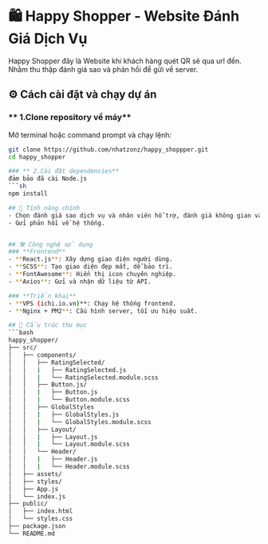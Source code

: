 # 🛍️ Happy Shopper - Website Đánh Giá Dịch Vụ

Happy Shopper đây là Website khi khách hàng quét QR sẽ qua url đến. Nhằm thu thập đánh giá sao và phản hồi để gửi về server.

## ⚙️ Cách cài đặt và chạy dự án

### ** 1.Clone repository về máy**
Mở terminal hoặc command prompt và chạy lệnh:  
```sh
git clone https://github.com/nhatzonz/happy_shoppper.git
cd happy_shopper

### ** 2.Cài đặt dependencies**
đảm bảo đã cài Node.js
```sh
npm install

## 🚀 Tính năng chính
- Chọn đánh giá sao dịch vụ và nhân viên hỗ trợ, đánh giá không gian và nêu góp ý.
- Gửi phản hồi về hệ thống.


## 🛠 Công nghệ sử dụng
### **Frontend**  
- **React.js**: Xây dựng giao diện người dùng.  
- **SCSS**: Tạo giao diện đẹp mắt, dễ bảo trì.  
- **FontAwesome**: Hiển thị icon chuyên nghiệp.  
- **Axios**: Gửi và nhận dữ liệu từ API.  

### **Triển khai**  
- **VPS (ichi.io.vn)**: Chạy hệ thống frontend.  
- **Nginx + PM2**: Cấu hình server, tối ưu hiệu suất.  

## 📂 Cấu trúc thư mục
```bash
happy_shopper/
├── src/
│   ├── components/
│   │   ├── RatingSelected/
│   │   |   ├── RatingSelected.js
│   │   |   └── RatingSelected.module.scss
│   │   ├── Button.js/
│   │   |   ├── Button.js
│   │   |   └── Button.module.scss
│   │   ├── GlobalStyles
│   │   |   ├── GlobalStyles.js
│   │   |   └── GlobalStyles.module.scss
│   │   ├── Layout/
│   │   |   ├── Layout.js
│   │   |   └── Layout.module.scss         
│   │   └── Header/
│   │   |   ├── Header.js
│   │   |   └── Header.module.scss          
│   ├── assets/                
│   ├── styles/                
│   ├── App.js                 
│   └── index.js               
├── public/
│   ├── index.html             
│   └── styles.css             
├── package.json               
└── README.md                 
